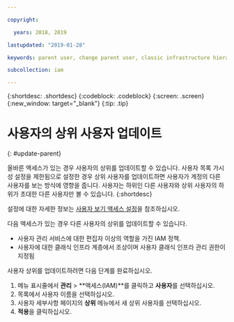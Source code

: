 ```yaml
---

copyright:

  years: 2018, 2019

lastupdated: "2019-01-28"

keywords: parent user, change parent user, classic infrastructure hierarchy

subcollection: iam

---
```


{:shortdesc: .shortdesc}
{:codeblock: .codeblock}
{:screen: .screen}
{:new_window: target="_blank"}
{:tip: .tip}

# 사용자의 상위 사용자 업데이트
{: #update-parent}

올바른 액세스가 있는 경우 사용자의 상위를 업데이트할 수 있습니다. 사용자 목록 가시성 설정을 제한됨으로 설정한 경우 상위 사용자를 업데이트하면 사용자가 계정의 다른 사용자를 보는 방식에 영향을 줍니다. 사용자는 하위인 다른 사용자와 상위 사용자의 하위가 초대한 다른 사용자만 볼 수 있습니다.
{:shortdesc}

설정에 대한 자세한 정보는 [사용자 보기 액세스 설정](/docs/iam?topic=iam-userlistview#userlistview)을 참조하십시오.

다음 액세스가 있는 경우 다른 사용자의 상위를 업데이트할 수 있습니다.

* 사용자 관리 서비스에 대한 편집자 이상의 역할을 가진 IAM 정책.
* 사용자에 대한 클래식 인프라 계층에서 조상이며 사용자 클래식 인프라 관리 권한이 지정됨


사용자 상위를 업데이트하려면 다음 단계를 완료하십시오.

1. 메뉴 표시줄에서 **관리** &gt; **액세스(IAM)**를 클릭하고 **사용자**를 선택하십시오.  
2. 목록에서 사용자 이름을 선택하십시오.
3. 사용자 세부사항 페이지의 **상위** 메뉴에서 새 상위 사용자를 선택하십시오.
4. **적용**을 클릭하십시오.
